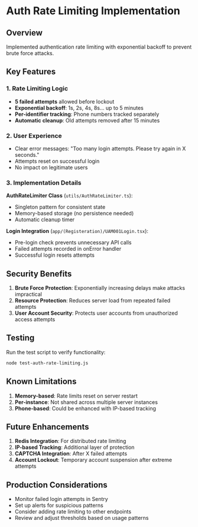 # Auth Rate Limiting Implementation

## Overview
Implemented authentication rate limiting with exponential backoff to prevent brute force attacks.

## Key Features

### 1. Rate Limiting Logic
- **5 failed attempts** allowed before lockout
- **Exponential backoff**: 1s, 2s, 4s, 8s... up to 5 minutes
- **Per-identifier tracking**: Phone numbers tracked separately
- **Automatic cleanup**: Old attempts removed after 15 minutes

### 2. User Experience
- Clear error messages: "Too many login attempts. Please try again in X seconds."
- Attempts reset on successful login
- No impact on legitimate users

### 3. Implementation Details

**AuthRateLimiter Class** (`utils/AuthRateLimiter.ts`):
- Singleton pattern for consistent state
- Memory-based storage (no persistence needed)
- Automatic cleanup timer

**Login Integration** (`app/(Registeration)/UAM001Login.tsx`):
- Pre-login check prevents unnecessary API calls
- Failed attempts recorded in onError handler
- Successful login resets attempts

## Security Benefits

1. **Brute Force Protection**: Exponentially increasing delays make attacks impractical
2. **Resource Protection**: Reduces server load from repeated failed attempts
3. **User Account Security**: Protects user accounts from unauthorized access attempts

## Testing

Run the test script to verify functionality:
```bash
node test-auth-rate-limiting.js
```

## Known Limitations

1. **Memory-based**: Rate limits reset on server restart
2. **Per-instance**: Not shared across multiple server instances
3. **Phone-based**: Could be enhanced with IP-based tracking

## Future Enhancements

1. **Redis Integration**: For distributed rate limiting
2. **IP-based Tracking**: Additional layer of protection
3. **CAPTCHA Integration**: After X failed attempts
4. **Account Lockout**: Temporary account suspension after extreme attempts

## Production Considerations

- Monitor failed login attempts in Sentry
- Set up alerts for suspicious patterns
- Consider adding rate limiting to other endpoints
- Review and adjust thresholds based on usage patterns